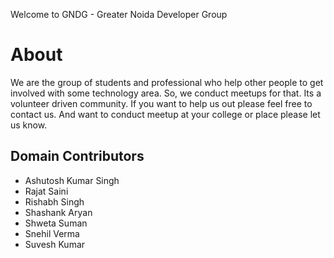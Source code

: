 Welcome to GNDG - Greater Noida Developer Group

# About
We are the group of students and professional who help other people to get involved with some technology area. So, we conduct meetups for that.
Its a volunteer driven community. If you want to help us out please feel free to contact us. And want to conduct meetup at your college or place please let us know.

## Domain Contributors
- Ashutosh Kumar Singh 
- Rajat Saini
- Rishabh Singh
- Shashank Aryan
- Shweta Suman
- Snehil Verma
- Suvesh Kumar